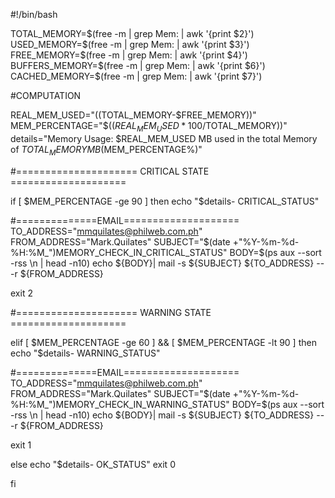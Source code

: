 #!/bin/bash


TOTAL_MEMORY=$(free -m | grep Mem: | awk '{print $2}')
USED_MEMORY=$(free -m | grep Mem: | awk '{print $3}')
FREE_MEMORY=$(free -m | grep Mem: | awk '{print $4}')
BUFFERS_MEMORY=$(free -m | grep Mem: | awk '{print $6}')
CACHED_MEMORY=$(free -m | grep Mem: | awk '{print $7}')


#COMPUTATION

REAL_MEM_USED="$(($TOTAL_MEMORY-$FREE_MEMORY))"
MEM_PERCENTAGE="$(($REAL_MEM_USED*100/$TOTAL_MEMORY))"
details="Memory Usage: $REAL_MEM_USED MB used in the total Memory of $TOTAL_MEMORY MB ($MEM_PERCENTAGE%)"


#===================== CRITICAL STATE ====================

if [ $MEM_PERCENTAGE -ge 90 ]
then
echo "$details- CRITICAL_STATUS"

#==============EMAIL====================
TO_ADDRESS="mmquilates@philweb.com.ph"
FROM_ADDRESS="Mark.Quilates"
SUBJECT="$(date +"%Y-%m-%d-%H:%M_")MEMORY_CHECK_IN_CRITICAL_STATUS"
BODY=$(ps aux --sort -rss \n | head -n10)
echo ${BODY}| mail -s ${SUBJECT} ${TO_ADDRESS} -- -r ${FROM_ADDRESS}

exit 2


#===================== WARNING STATE ====================

elif [ $MEM_PERCENTAGE -ge 60 ] && [ $MEM_PERCENTAGE -lt 90 ]
then
echo "$details- WARNING_STATUS"



#==============EMAIL====================
TO_ADDRESS="mmquilates@philweb.com.ph"
FROM_ADDRESS="Mark.Quilates"
SUBJECT="$(date +"%Y-%m-%d-%H:%M_")MEMORY_CHECK_IN_WARNING_STATUS"
BODY=$(ps aux --sort -rss \n | head  -n10)
echo ${BODY}| mail -s ${SUBJECT} ${TO_ADDRESS} -- -r ${FROM_ADDRESS}

exit 1



else
echo "$details- OK_STATUS"
exit 0

fi
